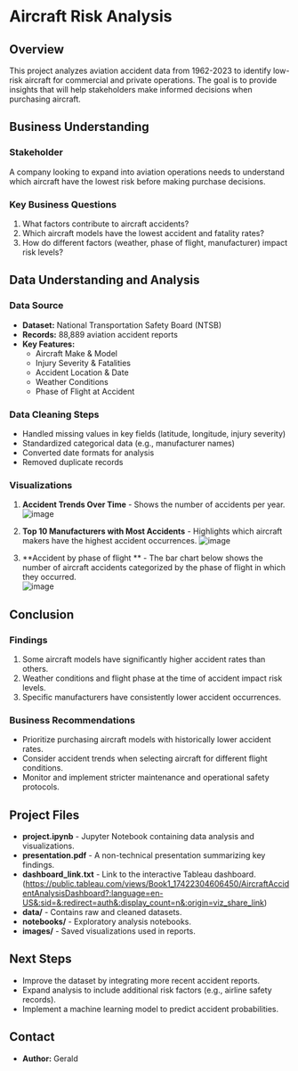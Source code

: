 # Aircraft Risk Analysis

## Overview
This project analyzes aviation accident data from 1962-2023 to identify low-risk aircraft for commercial and private operations. The goal is to provide insights that will help stakeholders make informed decisions when purchasing aircraft.

## Business Understanding
### Stakeholder
A company looking to expand into aviation operations needs to understand which aircraft have the lowest risk before making purchase decisions.

### Key Business Questions
1. What factors contribute to aircraft accidents?
2. Which aircraft models have the lowest accident and fatality rates?
3. How do different factors (weather, phase of flight, manufacturer) impact risk levels?

## Data Understanding and Analysis
### Data Source
- **Dataset:** National Transportation Safety Board (NTSB)
- **Records:** 88,889 aviation accident reports
- **Key Features:**
  - Aircraft Make & Model
  - Injury Severity & Fatalities
  - Accident Location & Date
  - Weather Conditions
  - Phase of Flight at Accident

### Data Cleaning Steps
- Handled missing values in key fields (latitude, longitude, injury severity)
- Standardized categorical data (e.g., manufacturer names)
- Converted date formats for analysis
- Removed duplicate records

### Visualizations
1. **Accident Trends Over Time** - Shows the number of accidents per year.
   ![image](https://github.com/user-attachments/assets/3cbded56-e20d-4e14-b8bf-07b389f92b3e)


   
3. **Top 10 Manufacturers with Most Accidents** - Highlights which aircraft makers have the highest accident occurrences.
![image](https://github.com/user-attachments/assets/626b3b7c-7941-4bc6-ba45-190e2f14fa4e)

5. **Accident by phase of flight ** - The bar chart below shows the number of aircraft accidents categorized by the phase of flight in which they occurred.  
![image](https://github.com/user-attachments/assets/39649fbc-7090-415e-aebc-bae099d1512d)

   

## Conclusion
### Findings
1. Some aircraft models have significantly higher accident rates than others.
2. Weather conditions and flight phase at the time of accident impact risk levels.
3. Specific manufacturers have consistently lower accident occurrences.

### Business Recommendations
- Prioritize purchasing aircraft models with historically lower accident rates.
- Consider accident trends when selecting aircraft for different flight conditions.
- Monitor and implement stricter maintenance and operational safety protocols.

## Project Files
- **project.ipynb** - Jupyter Notebook containing data analysis and visualizations.
- **presentation.pdf** - A non-technical presentation summarizing key findings.
- **dashboard_link.txt** - Link to the interactive Tableau dashboard.(https://public.tableau.com/views/Book1_17422304606450/AircraftAccidentAnalysisDashboard?:language=en-US&:sid=&:redirect=auth&:display_count=n&:origin=viz_share_link)
- **data/** - Contains raw and cleaned datasets.
- **notebooks/** - Exploratory analysis notebooks.
- **images/** - Saved visualizations used in reports.

## Next Steps
- Improve the dataset by integrating more recent accident reports.
- Expand analysis to include additional risk factors (e.g., airline safety records).
- Implement a machine learning model to predict accident probabilities.

## Contact
- **Author:** Gerald
  


